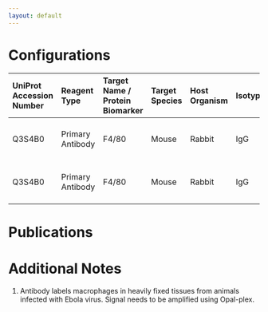 ```yaml
---
layout: default
---
```


# Configurations

| UniProt Accession Number   | Reagent Type     | Target Name / Protein Biomarker   | Target Species   | Host Organism   | Isotype   | Clonality   | Vendor                    |   Catalog Number | Conjugate    | RRID   | Availability   | Method    | Tissue Preservation     | Target Tissue   | Tissue State   | Detergent              | Antigen Retrieval Conditions   | Dye Inactivation Conditions   | Recommend   | Agree               | Disagree   | Contributor         | Notes       |
|:---------------------------|:-----------------|:----------------------------------|:-----------------|:----------------|:----------|:------------|:--------------------------|-----------------:|:-------------|:-------|:---------------|:----------|:------------------------|:----------------|:---------------|:-----------------------|:-------------------------------|:------------------------------|:------------|:--------------------|:-----------|:--------------------|:------------|
| Q3S4B0                     | Primary Antibody | F4/80                             | Mouse            | Rabbit          | IgG       | D2S9R       | Cell Signaling Technology |            70076 | Unconjugated | NA     | Stock          | Opal-plex | 10% Formalin for 7 Days | Lymph Node      | Infected       | Akoya Antibody Diluent | Akoya AR6                      | NA                            | Yes         | [0000-0003-0666-4804](https://orcid.org/0000-0003-0666-4804) | NA         | [0000-0003-0666-4804](https://orcid.org/0000-0003-0666-4804) | [1](#notes) |
| Q3S4B0                     | Primary Antibody | F4/80                             | Mouse            | Rabbit          | IgG       | D2S9R       | Cell Signaling Technology |            70076 | Unconjugated | NA     | Stock          | Opal-plex | 10% Formalin for 7 Days | Liver           | Infected       | Akoya Antibody Diluent | Akoya AR6                      | NA                            | Yes         | [0000-0003-0666-4804](https://orcid.org/0000-0003-0666-4804) | NA         | [0000-0003-0666-4804](https://orcid.org/0000-0003-0666-4804) | [1](#notes) |

# Publications



# Additional Notes

<a name="notes"></a>
1. Antibody labels macrophages in heavily fixed tissues from animals infected with Ebola virus. Signal needs to be amplified using Opal-plex.

